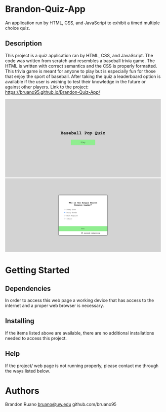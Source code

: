 # Brandon-Quiz-App
An application run by HTML, CSS, and JavaScript to exhibit a timed multiple choice quiz.

## Description
This project is a quiz application ran by HTML, CSS, and JavaScript. The code was written from scratch and resembles a baseball trivia game. The HTML is written with correct semantics and the CSS is properly formatted. This trivia game is meant for anyone to play but is especially fun for those that enjoy the sport of baseball. After taking the quiz a leaderboard option is available if the user is wishing to test their knowledge in the future or against other players.
Link to the project: https://bruano95.github.io/Brandon-Quiz-App/

![Alt text](Assets/images/Quizpage1.png)
![Alt text](Assets/images/Quizpage2.png)

# Getting Started

## Dependencies

In order to access this web page a working device that has access to the internet and a proper web browser is necessary.

## Installing

If the items listed above are available, there are no additional installations needed to access this project.

## Help

If the project/ web page is not running properly, please contact me through the ways listed below.

# Authors

Brandon Ruano
bruano@uw.edu
github.com/bruano95